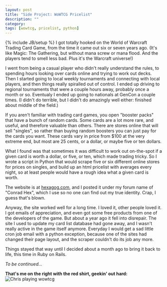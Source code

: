 ```yaml
---
layout: post
title: "Side Project: WoWTCG Pricelist"
description: ""
category: 
tags: [wowtcg, pricelist, python]
---
```


{% include JB/setup %}
I got totally hooked on the World of Warcraft Trading Card Game, from the time it came out six or seven years ago. (It's like Magic: The Gathering, but without mana screw or mana flood. And the players tend to smell less bad. Plus it's the Warcraft universe!)

I went from being a casual player who didn't really understand the rules, to spending hours looking over cards online and trying to work out decks. Then I started going to local weekly tournaments and connecting with local players, and then things really spiralled out of control. I ended up driving to regional tournaments that were a couple hours away, probably once a month or so. Eventualy I ended up going to nationals at GenCon a couple times. (I didn't do terrible, but I didn't do amazingly well either: finished about middle of the field.)

If you aren't familiar with trading card games, you open "booster packs" that have a bunch of random cards. Some cards are a lot more rare, and useful, and therefore valuable than others. There are stores online that will sell "singles", so rather than buying random boosters you can just pay for the cards you want. These cards vary in price from $100 at the very extreme end, but most are 25 cents, or a dollar, or maybe five or ten dollars. 

What I found was that sometimes it was difficult to work out on-the-spot if a given card is worth a dollar, or five, or ten, which made trading tricky. So I wrote a script in Python that would scrape five or six different online stores for prices on singles, and build up an html pricelist with averages every night, so at least people would have a rough idea what a given card is worth.

The website is at [hexagog.com](hexagog.com), and I posted it under my forum name of "Conrad Hex", which I use so no one can find out my true identity. Crap, I guess that's blown.

Anyway, the site worked well for a long time. I loved it, other people loved it. I got emails of appreciation, and even got some free products from one of the developers of the game. But about a year ago it fell into disrepair. The site I used to update my card list database had gone away, and I wasn't really active in the game itself anymore. Everyday I would get a sad little cron job email with a python exception, because one of the sites had changed their page layout, and the scraper couldn't do its job any more.

Things stayed that way until I decided about a month ago to bring it back to life, this time in Ruby on Rails.

*To be continued...*

__That's me on the right with the red shirt, geekin' out hard:__  
![Chris playing wowtcg]({{site.url}}/assets/images/chris_at_realm_champs.jpg)

